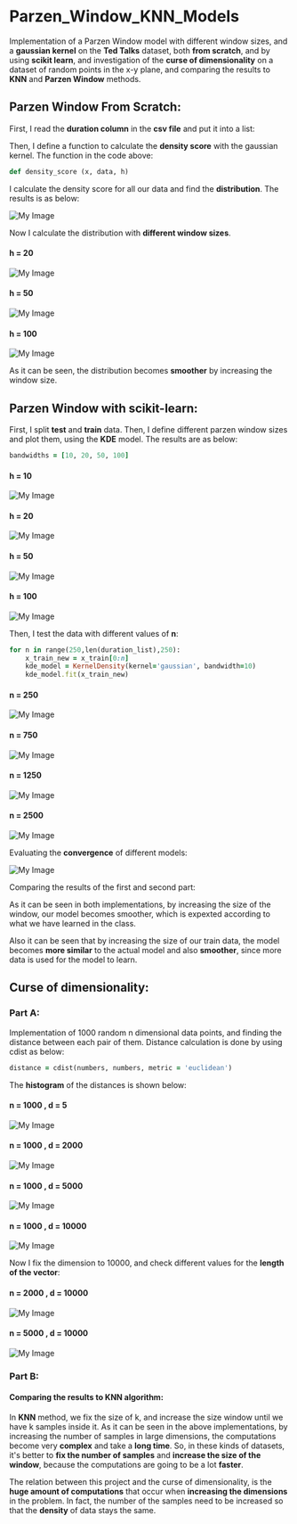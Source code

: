 # Parzen_Window_KNN_Models
Implementation of a Parzen Window model with different window sizes, and a **gaussian kernel** on the **Ted Talks** dataset, both **from scratch**, and by using **scikit learn**, and investigation of the **curse of dimensionality** on a dataset of random points in the x-y plane, and comparing the results to **KNN** and **Parzen Window** methods.

<h2>Parzen Window From Scratch:</h2>

First, I read the **duration column** in the **csv file** and put it into a list:

Then, I define a function to calculate the **density score** with the gaussian kernel. The function in the code above:

```ruby
def density_score (x, data, h)
```

I calculate the density score for all our data and find the **distribution**. The results is as below:

![My Image](images/1.png)

Now I calculate the distribution with **different window sizes**.

<h4>h = 20</h4>

![My Image](images/2.png)

<h4>h = 50</h4>

![My Image](images/3.png)

<h4>h = 100</h4>

![My Image](images/4.png)

As it can be seen, the distribution becomes **smoother** by increasing the window size.

<h2>Parzen Window with scikit-learn:</h2>

First, I split **test** and **train** data. Then, I define different parzen window sizes and plot them, using the **KDE** model. The results are as below:

```ruby
bandwidths = [10, 20, 50, 100]
```

<h4>h = 10</h4>

![My Image](images/5.png)

<h4>h = 20</h4>

![My Image](images/6.png)

<h4>h = 50</h4>

![My Image](images/7.png)

<h4>h = 100</h4>

![My Image](images/8.png)

Then, I test the data with different values of **n**:

```ruby
for n in range(250,len(duration_list),250):
    x_train_new = x_train[0:n]
    kde_model = KernelDensity(kernel='gaussian', bandwidth=10)
    kde_model.fit(x_train_new)
```

<h4>n = 250</h4>

![My Image](images/9.png)

<h4>n = 750</h4>

![My Image](images/10.png)

<h4>n = 1250</h4>

![My Image](images/11.png)

<h4>n = 2500</h4>

![My Image](images/12.png)

Evaluating the **convergence** of different models:

![My Image](images/13.png)

Comparing the results of the first and second part:

As it can be seen in both implementations, by increasing the size of the window, our model becomes smoother, which is expexted according to what we have learned in the class.

Also it can be seen that by increasing the size of our train data, the model becomes **more similar** to the actual model and also **smoother**, since more data is used for the model to learn.

<h2>Curse of dimensionality:</h2>

<h3>Part A:</h3>

Implementation of 1000 random n dimensional data points, and finding the distance between each pair of them. Distance calculation is done by using cdist as below:

```ruby
distance = cdist(numbers, numbers, metric = 'euclidean')
```

The **histogram** of the distances is shown below:

<h4>n = 1000 , d = 5</h4>

![My Image](images/20.png)

<h4>n = 1000 , d = 2000</h4>

![My Image](images/21.png)

<h4>n = 1000 , d = 5000</h4>

![My Image](images/22.png)

<h4>n = 1000 , d = 10000</h4>

![My Image](images/23.png)

Now I fix the dimension to 10000, and check different values for the **length of the vector**:

<h4>n = 2000 , d = 10000</h4>

![My Image](images/24.png)

<h4>n = 5000 , d = 10000</h4>

![My Image](images/25.png)

<h3>Part B:</h3>

<h4>Comparing the results to KNN algorithm:</h4>

In **KNN** method, we fix the size of k, and increase the size window until we have k samples inside it. As it can be seen in the above implementations, by increasing the number of samples in large dimensions, the computations become very **complex** and take a **long time**. So, in these kinds of datasets, it's better to **fix the number of samples** and **increase the size of the window**, because the computations are going to be a lot **faster**.

The relation between this project and the curse of dimensionality, is the **huge amount of computations** that occur when **increasing the dimensions** in the problem. In fact, the number of the samples need to be increased so that the **density** of data stays the same.
